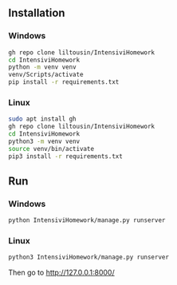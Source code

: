 ## Installation
### Windows
```bash
gh repo clone liltousin/IntensiviHomework
cd IntensiviHomework
python -m venv venv
venv/Scripts/activate
pip install -r requirements.txt
```
### Linux 
```bash
sudo apt install gh
gh repo clone liltousin/IntensiviHomework
cd IntensiviHomework
python3 -m venv venv
source venv/bin/activate
pip3 install -r requirements.txt
```
## Run
### Windows
```bash
python IntensiviHomework/manage.py runserver
```
### Linux
```bash
python3 IntensiviHomework/manage.py runserver
```
Then go to http://127.0.0.1:8000/
